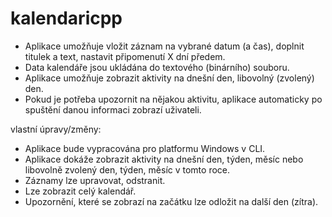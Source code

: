# kalendaricpp
- Aplikace umožňuje vložit záznam na vybrané datum (a čas), doplnit titulek a text, nastavit
připomenutí X dní předem.
- Data kalendáře jsou ukládána do textového (binárního) souboru.
- Aplikace umožňuje zobrazit aktivity na dnešní den, libovolný (zvolený) den.
- Pokud je potřeba upozornit na nějakou aktivitu, aplikace automaticky po spuštění danou informaci
zobrazí uživateli.

vlastní úpravy/změny:
- Aplikace bude vypracována pro platformu Windows v CLI.
- Aplikace dokáže zobrazit aktivity na dnešní den, týden, měsíc nebo libovolně zvolený den, týden, měsíc v tomto roce.
- Záznamy lze upravovat, odstranit.
- Lze zobrazit celý kalendář.
- Upozornění, které se zobrazí na začátku lze odložit na další den (zítra).
